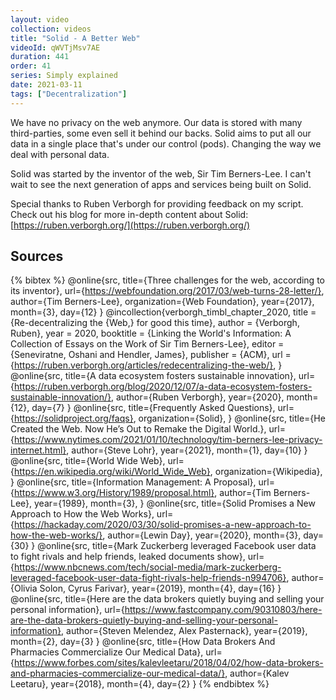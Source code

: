 ```yaml
---
layout: video
collection: videos
title: "Solid - A Better Web"
videoId: qWVTjMsv7AE
duration: 441
order: 41
series: Simply explained
date: 2021-03-11
tags: ["Decentralization"]
---
```


We have no privacy on the web anymore. Our data is stored with many third-parties, some even sell it behind our backs. Solid aims to put all our data in a single place that's under our control (pods). Changing the way we deal with personal data.

Solid was started by the inventor of the web, Sir Tim Berners-Lee. I can't wait to see the next generation of apps and services being built on Solid.

<!--more-->


Special thanks to Ruben Verborgh for providing feedback on my script.
Check out his blog for more in-depth content about Solid: [https://ruben.verborgh.org/](https://ruben.verborgh.org/)


## Sources

{% bibtex %}
@online{src,
    title={Three challenges for the web, according to its inventor},
    url={https://webfoundation.org/2017/03/web-turns-28-letter/},
    author={Tim Berners-Lee},
    organization={Web Foundation},
    year={2017},
    month={3},
    day={12}
}
@incollection{verborgh_timbl_chapter_2020,
  title = {Re-decentralizing the {Web,} for good this time},
  author = {Verborgh, Ruben},
  year = 2020,
  booktitle = {Linking the World's Information: A Collection of Essays on the Work of Sir Tim Berners-Lee},
  editor = {Seneviratne, Oshani and Hendler, James},
  publisher = {ACM},
  url = {https://ruben.verborgh.org/articles/redecentralizing-the-web/},
}
@online{src,
    title={A data ecosystem fosters sustainable innovation},
    url={https://ruben.verborgh.org/blog/2020/12/07/a-data-ecosystem-fosters-sustainable-innovation/},
    author={Ruben Verborgh},
    year={2020},
    month={12},
    day={7}
}
@online{src,
    title={Frequently Asked Questions},
    url={https://solidproject.org/faqs},
    organization={Solid},
}
@online{src,
    title={He Created the Web. Now He’s Out to Remake the Digital World.},
    url={https://www.nytimes.com/2021/01/10/technology/tim-berners-lee-privacy-internet.html},
    author={Steve Lohr},
    year={2021},
    month={1},
    day={10}
}
@online{src,
    title={World Wide Web},
    url={https://en.wikipedia.org/wiki/World_Wide_Web},
    organization={Wikipedia},
}
@online{src,
    title={Information Management: A Proposal},
    url={https://www.w3.org/History/1989/proposal.html},
    author={Tim Berners-Lee},
    year={1989},
    month={3},
}
@online{src,
    title={Solid Promises a New Approach to How the Web Works},
    url={https://hackaday.com/2020/03/30/solid-promises-a-new-approach-to-how-the-web-works/},
    author={Lewin Day},
    year={2020},
    month={3},
    day={30}
}
@online{src,
    title={Mark Zuckerberg leveraged Facebook user data to fight rivals and help friends, leaked documents show},
    url={https://www.nbcnews.com/tech/social-media/mark-zuckerberg-leveraged-facebook-user-data-fight-rivals-help-friends-n994706},
    author={Olivia Solon, Cyrus Farivar},
    year={2019},
    month={4},
    day={16}
}
@online{src,
    title={Here are the data brokers quietly buying and selling your personal information},
    url={https://www.fastcompany.com/90310803/here-are-the-data-brokers-quietly-buying-and-selling-your-personal-information},
    author={Steven Melendez, Alex Pasternack},
    year={2019},
    month={2},
    day={3}
}
@online{src,
    title={How Data Brokers And Pharmacies Commercialize Our Medical Data},
    url={https://www.forbes.com/sites/kalevleetaru/2018/04/02/how-data-brokers-and-pharmacies-commercialize-our-medical-data/},
    author={Kalev Leetaru},
    year={2018},
    month={4},
    day={2}
}
{% endbibtex %}
